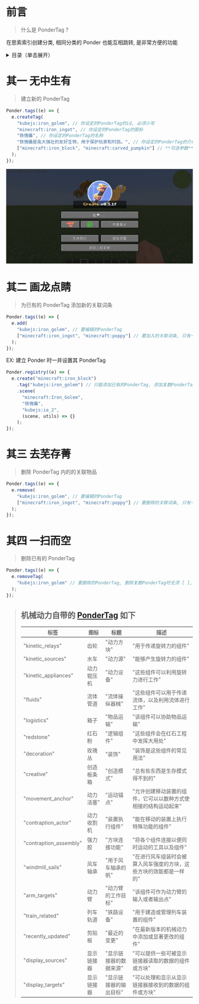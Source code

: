 # 前言

> 什么是 PonderTag ?

在思索索引创建分类, 相同分类的 Ponder 也能互相跳转, 是非常方便的功能

<details>
  <summary>目录（单击展开）</summary>
  <ol>
    <li><a href="#前言">前言</a> </li>
    <li><a href="#其一-无中生有">建立新的 PonderTag</a></li>
    <li><a href="#其二-画龙点睛">为已有的 PonderTag 添加新的关联词条</a></li>
    <li><a href="#其三-去芜存菁">删除 PonderTag 内的的关联物品</a></li>
    <li><a href="#其四-一扫而空">删除已有的 PonderTag</a></li>
  </ol>
</details>

# 其一 无中生有

> 建立新的 PonderTag

```js
Ponder.tags((e) => {
  e.createTag(
    "kubejs:iron_golem", // 你设定的PonderTag的id, 必须小写
    "minecraft:iron_ingot", // 你设定的PonderTag的图标
    "铁傀儡", // 你设定的PonderTag的名称
    "铁傀儡是高大强壮的友好生物，用于保护玩家和村民。", // 你设定的PonderTag的介绍
    ["minecraft:iron_block", "minecraft:carved_pumpkin"] // **可选参数** 你设定的PonderTag的关联词条, 只有一个时也能不用 [ ]
  );
});
```

![图片](kubejs/assets/images/PonderTag示例.gif)

# 其二 画龙点睛

> 为已有的 PonderTag 添加新的关联词条

```js
Ponder.tags((e) => {
  e.add(
    "kubejs:iron_golem", // 要编辑的PonderTag
    ["minecraft:iron_ingot", "minecraft:poppy"] // 要加入的关联词条, 只有一个时也能不用 [ ]
  );
});
```

EX: 建立 Ponder 时一并设置其 PonderTag

```js
Ponder.registry((e) => {
  e.create("minecraft:iron_block")
    .tag("kubejs:iron_golem") // 只能添加已有的PonderTag, 添加复数PonderTag时无须 [ ],  用逗号隔开PonderTag即可
    .scene(
      "minecraft:Iron_Golem",
      "铁傀儡",
      "kubejs:ie_2",
      (scene, utils) => {}
    );
});
```

# 其三 去芜存菁

> 删除 PonderTag 内的的关联物品

```js
Ponder.tags((e) => {
  e.remove(
    "kubejs:iron_golem", // 要编辑的PonderTag
    ["minecraft:iron_ingot", "minecraft:poppy"] // 要删除的关联词条, 只有一个时也能不用 [ ]
  );
});
```

# 其四 一扫而空

> 删除已有的 PonderTag

```js
Ponder.tags((e) => {
  e.removeTag(
    "kubejs:iron_golem" // 要删除的PonderTag, 删除复数PonderTag时无须 [ ],  用逗号隔开PonderTag即可
  );
});
```

> 机械动力自带的 [PonderTag](https://github.com/Creators-of-Create/Create/blob/mc1.18/dev/src/main/java/com/simibubi/create/infrastructure/ponder/AllPonderTags.java) 如下
> ----------------------------
> | 标签 | 图标 | 标题 | 描述 |
> |------|------|------|------|
> | "kinetic_relays" | 齿轮 | "动力方块" | "用于传递旋转力的组件" |
> | "kinetic_sources" | 水车 | "动力源" | "能够产生旋转力的组件" |
> | "kinetic_appliances" | 动力辊压机 | "动力设备" | "这些组件可以利用旋转力进行工作" |
> | "fluids" | 流体管道 | "流体操纵器械" | "这些组件可以用于传递流体，以及利用流体进行工作" |
> | "logistics" | 箱子 | "物品运输" | "该组件可以协助物品运输" |
> | "redstone" | 红石粉 | "逻辑组件" | "这些组件会在红石工程中发挥大用处" |
> | "decoration" | 玫瑰丛 | "装饰" | "装饰是这些组件的常见用法" |
> | "creative" | 创造板条箱 | "创造模式" | "总有些东西是生存模式得不到的" |
> | "movement_anchor" | 动力活塞" | "运动锚点" | "允许创建移动装置的组件，它可以以数种方式使相接的结构运动起来" |
> | "contraption_actor" | 动力收割机 | "装置执行组件" | "能在移动的装置上执行特殊功能的组件" |
> | "contraption_assembly" | 强力胶 | "方块连接功能" | "将各个组件连接以便同时运动的工具以及组件" |
> | "windmill_sails" | 风车轴承 | "用于风车轴承的帆" | "在进行风车组装时会被算入风车强度的方块，这些方块的效能都是一样的" |
> | "arm_targets" | 动力臂 | "动力臂的工作目标" | "该组件可作为动力臂的输入或者输出点" |
> | "train_related" | 列车轨道 | "铁路设备" | "用于建造或管理列车装置的组件" |
> | "recently_updated" | 剪贴板 | "最近的变更" | "在最新版本的机械动力中添加或显著更改的组件" |
> | "display_sources" | 显示链接器 | "显示链接器的数据来源" | "可以提供一些可被显示链接器读取的数据的组件或方块" |
> | "display_targets" | 显示链接器 | "显示链接器的输出目标" | "可以处理和显示从显示链接器接收到的数据的组件或方块" |
